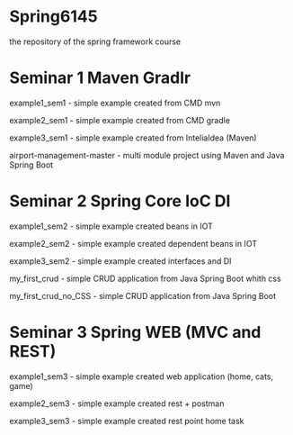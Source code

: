 # Spring6145
the repository of the spring framework course

# Seminar 1 Maven Gradlr
example1_sem1 - simple example created from CMD mvn

example2_sem1 - simple example created from CMD gradle

example3_sem1 - simple example created from InteliaIdea (Maven)

airport-management-master - multi module project using Maven and Java Spring Boot


# Seminar 2 Spring Core IoC DI
example1_sem2 - simple example created beans in IOT

example2_sem2 - simple example created dependent beans in IOT

example3_sem2 - simple example created interfaces and DI

my_first_crud - simple CRUD application from Java Spring Boot whith css

my_first_crud_no_CSS - simple CRUD application from Java Spring Boot


# Seminar 3 Spring WEB (MVC and REST)
example1_sem3 - simple example created web application (home, cats, game)

example2_sem3 - simple example created rest + postman

example3_sem3 - simple example created rest point home task



